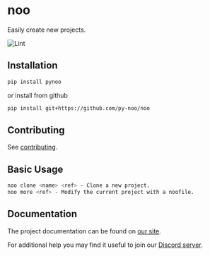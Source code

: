 # noo

Easily create new projects.

![Lint](https://github.com/py-noo/noo/actions/workflows/black.yml/badge.svg)

## Installation

```sh
pip install pynoo
```

or install from github

```sh
pip install git+https://github.com/py-noo/noo
```

## Contributing

See [contributing](./.github/CONTRIBUTING.md).

## Basic Usage

```sh
noo clone <name> <ref> - Clone a new project.
noo more <ref> - Modify the current project with a noofile.
```

## Documentation

The project documentation can be found on [our site](https://nooproject.dev).

For additional help you may find it useful to join our [Discord server](https://discord.gg/zbMBkC3849).
